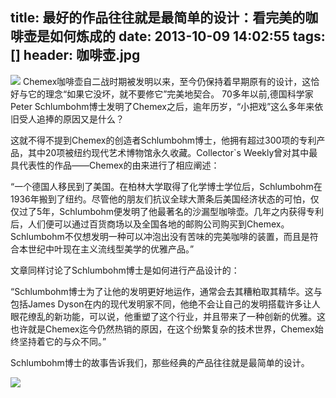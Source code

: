 title: 最好的作品往往就是最简单的设计：看完美的咖啡壶是如何炼成的
date: 2013-10-09 14:02:55
tags: []
header: 咖啡壶.jpg
---
![](/image/original.png)
Chemex咖啡壶自二战时期被发明以来，至今仍保持着早期原有的设计，这恰好与它的理念“如果它没坏，就不要修它”完美地契合。 70多年以前,德国科学家Peter Schlumbohm博士发明了Chemex之后，逾年历岁，“小把戏”这么多年来依旧受人追捧的原因又是什么？

这就不得不提到Chemex的创造者Schlumbohm博士，他拥有超过300项的专利产品，其中20项被纽约现代艺术博物馆永久收藏。Collector`s Weekly曾对其中最具代表性的作品——Chemex的由来进行了相应阐述：

“一个德国人移民到了美国。在柏林大学取得了化学博士学位后，Schlumbohm在1936年搬到了纽约。尽管他的朋友们抗议全球大萧条后美国经济状态的可怕，仅仅过了5年，Schlumbohm便发明了他最著名的沙漏型咖啡壶。几年之内获得专利后，人们便可以通过百货商场以及全国各地的邮购公司购买到Chemex。Schlumbohm不仅想发明一种可以冲泡出没有苦味的完美咖啡的装置，而且是符合本世纪中叶现在主义流线型美学的优雅产品。”

文章同样讨论了Schlumbohm博士是如何进行产品设计的：

“Schlumbohm博士为了让他的发明更好地运作，通常会去其糟粕取其精华。这与包括James Dyson在内的现代发明家不同，他绝不会让自己的发明搭载许多让人眼花缭乱的新功能，可以说，他重塑了这个行业，并且带来了一种创新的优雅。这也许就是Chemex迄今仍然热销的原因，在这个纷繁复杂的技术世界，Chemex始终坚持着它的与众不同。”

Schlumbohm博士的故事告诉我们，那些经典的产品往往就是最简单的设计。

![](/image/ad_skyscraper_5.jpg)